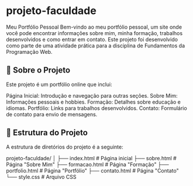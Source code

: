 # projeto-faculdade

Meu Portfólio Pessoal
Bem-vindo ao meu portfólio pessoal, um site onde você pode encontrar informações sobre mim, minha formação, trabalhos desenvolvidos e como entrar em contato. Este projeto foi desenvolvido como parte de uma atividade prática para a disciplina de Fundamentos da Programação Web.

## 📝 Sobre o Projeto
Este projeto é um portfólio online que inclui:

Página Inicial: Introdução e navegação para outras seções.
Sobre Mim: Informações pessoais e hobbies.
Formação: Detalhes sobre educação e idiomas.
Portfólio: Links para trabalhos desenvolvidos.
Contato: Formulário de contato para envio de mensagens.

## 📂 Estrutura do Projeto
A estrutura de diretórios do projeto é a seguinte:

projeto-faculdade/
│
├── index.html         # Página inicial
├── sobre.html         # Página "Sobre Mim"
├── formacao.html      # Página "Formação"
├── portfolio.html     # Página "Portfólio"
├── contato.html       # Página "Contato"
└── style.css          # Arquivo CSS
